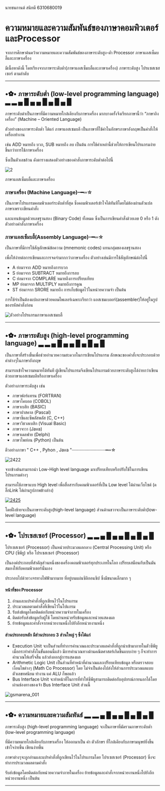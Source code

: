 นายชนกานต์ สนิทดี 6310680019
# ความหมายและความสัมพันธ์ของภาษาคอมพิวเตอร์และProcessor

  จากการศึกษาค้นคว้าความหมายและความสัมพันธ์ของภาษาระดับสูง-ต่ำ Processor ภาษาแอสเซ็มบลี้และภาษาเครื่อง

มีเนื้อหาดังนี้ โดยเรียงจากภาษาระดับต่ำ(ภาษาแอสเซ็มบลี้และภาษาเครื่อง) ภาษาระดับสูง โปรแซสเซสเซอร์ ตามลำดับ

-------------------------------------------------------------------------------------

## •✿• ภาษาระดับต่ำ (low-level programming language) ▂ ▂ ▄ █ ▄ ▄ █ ▄ █ ▄ █

  ภาษาระดับต่าเป็นภาษาที่มีความหมายใกล้เคียงกับภาษาเครื่อง มากบางครั้งจึงเรียกภาษานี้ว่า “ภาษาอิงเครื่อง” (Machine – Oriented Language)

ตัวอย่างของภาษาระดับต่ำ  ได้แก่ ภาษาแอสเซมบลี เป็นภาษาที่ใช้คำในอักษรภาษาอังกฤษเป็นคำสั่งให้เครื่องทำงาน

เช่น ADD หมายถึง บวก, SUB หมายถึง ลบ เป็นต้น การใช้คำเหล่านี้ช่วยให้การเขียนโปรแกรมง่ายขึ้นกว่าการใช้ภาษาเครื่อง

ซึ่งเป็นตัวเลขล้วน ดังตารางแสดงตัวอย่างของคำสั่งภาษาระดับต่ำต่อไปนี้

![2](https://user-images.githubusercontent.com/98946284/161766335-b6b5a14f-726d-4f23-8be0-15d063ff7a3e.jpg)

ภาษาแอสเซ็มบลี้และภาษาเครื่อง

### ภาษาเครื่อง (Machine Language)┈━═☆

เป็นภาษาโปรแกรมคอมพิวเตอร์ระดับต่ำที่สุด ซึ่งคอมพิวเตอร์เข้าใจได้ทันทีโดยไม่ต้องผ่านตัวแปลภาษาเพราะเขียนคำสั่ง

และแทนข้อมูลด้วยเลขฐานสอง (Binary Code) ทั้งหมด ซึ่งเป็นการเขียนคำสั่งด้วยเลข 0 หรือ 1 ดังตัวอย่างคำสั่งภาษาเครื่อง

### ภาษาแอสเซ็มบลี้(Assembly Language)┈━═☆ 

เป็นภาษาที่มีการใช้สัญลักษณ์ข้อความ (mnemonic codes) แทนกลุ่มของเลขฐานสอง

เพื่อให้ง่ายต่อการเขียนและการจดจำมากกว่าภาษาเครื่อง ตัวอย่างเช่นมีการใช้สัญลักษณ์ต่อไปนี้
- A ย่อมาจาก ADD หมายถึงการบวก
- S ย่อมาจาก SUBTRACT หมายถึงการลบ
- C ย่อมาจาก COMPLARE หมายถึงการเปรียบเทียบ
- MP ย่อมาจาก MULTIPLY หมายถึงการคูณ
- ST ย่อมาจาก SRORE หมายถึง การเก็บข้อมูลไว้ในหน่วยความจำ เป็นต้น

การใช้จำเป็นต้องแปลภาษาด้วยคอมไพเลอร์เฉพาะเรียกว่า แอสเซมเบลอร์(assembler)ให้อยู่ในรูปของรหัสคำสั่งก่อน

![ตัวอย่างโปรแกรมภาษาแอสเซมบลี้](https://user-images.githubusercontent.com/98946284/161770465-9a63c531-0646-44a6-b759-80eccab2f2a3.jpg)

-----------------------------------------------------------------------------------------

## •✿• ภาษาระดับสูง (high-level programming language) ▂ ▂ ▄ █ ▄ ▄ █ ▄ █ ▄ █

เป็นภาษาที่สร้างขึ้นเพื่อช่วยอำนวยความสะดวกในการเขียนโปรแกรม ลักษณะของคำสั่งจะประกอบด้วยคำต่างๆในภาษาอังกฤษ

สามารถเข้าใจความหมายได้ทันที ผู้เขียนโปรแกรมจึงเขียนโปรแกรมด้วยภาษาระดับสูงได้ง่ายกว่าเขียนด้วยภาษาแอสเซมบลีหรือภาษาเครื่อง

ตัวอย่างภาษาระดับสูง เช่น 
- ภาษาฟอร์แทรน (FORTRAN)
- ภาษาโคบอล (COBOL)
- ภาษาเบสิก (BASIC)
- ภาษาปาสคาล (Pascal)
- ภาษาซีและซีพลัสพลัส (C, C++)
- ภาษาวิชวลเบสิก (Visual Basic)
- ภาษาจาวา (Java)
- ภาษาเดลฟาย (Delphi)
- ภาษาไพท่อน (Python) เป็นต้น

ตีวอย่างภาษา " C++ , Pyhon , Java "┈┈┈┈┈┈┈┈┈┈┈┈┈━═☆  

![2422](https://user-images.githubusercontent.com/98946284/161775150-f3c1d9c1-913a-458a-96ec-32ab2541d969.jpg)

จากข้างต้นสามารถนำ Low-High level language มาเปรียบเทียบหรือปรับใช้ในการเขียนโปรแกรมต่างๆ

สามารถใช้ภาษาแบบ High level เพื่อสื่อสารกับคอมพิวเตอร์ที่เป็น Low level ได้ผ่านเว็บไซต์ (คลิ๊กLink ได้ผ่านรูปภาพข้างล่าง) 

[![2425](https://user-images.githubusercontent.com/98946284/161777342-64138e00-f6b6-4b12-8de2-6635dcbe3b00.jpg)](https://godbolt.org/)

โดยฝั่งซ้ายจะเป็นภาษาระดับสูง(high-level language) ส่วนด้านขวาจะเป็นภาษาระดับต่ำ(low-level language) 

-------------------------------------------------------------------------------------
## •✿• โปรเซสเซอร์ (Processor) ▂ ▂ ▄ █ ▄ ▄ █ ▄ █ ▄ █

โปรเซสเซอร์ (Processor) เป็นหน่วยประมวลผลกลาง (Central Processing Unit) หรือ CPU (ซีพียู) หรือ โปรเซสเซอร์ (Processor)

เป็นองค์ประกอบที่สำคัญส่วนหนึ่งของเครื่องคอมพิวเตอร์ทุกประเภทในโลก เปรียบเสมือนกับเป็นมันสมองให้กับคอมพิวเตอร์นั่นเอง

ประกอบไปด้วยวงจรทางไฟฟ้ามากมาย ที่อยู่บนแผ่นซิลิกอนซิป ซึ่งมีขนาดเล็กมาก ๆ

#### หน้าที่ของ Processor
1. อ่านและแปรคำสั่งที่ถูกเขียนไว้ในโปรแกรม
2. ประมวลผลตามคำสั่งที่เขียนไว้ในโปแกรม
3. รับส่งข้อมูลโดยติดต่อกับหน่วยความจำภายในเครื่อง
4. ติดต่อรับส่งข้อมูลกับผู้ใช้ โดยผ่านหน่วยรับข้อมูลและหน่วยแสดงผล
5. ย้ายข้อมูลและคำสั่งจากหน่วยงานหนึ่งไปยังอีกหน่วยงานหนึ่ง

#### ส่วนประกอบหลัก มีส่วนประกอบ 3 ส่วนใหญ่ ๆ ซึ่งได้แก่
- Execution Unit จะเป็นส่วนที่ทำการคำนวณและประมวลผลคำสั่งที่ถูกนำเข้ามาภายในตัวซีพียู เมื่อกระทำคำสั่งในขั้นตอนนี้แล้ว มีการคำนวณทางด้านคณิตศาสตร์เกิดขึ้นแบบง่าย ๆ ก็จะทำการคำนวณให้เสร็จสิ้น แล้วส่งออกสู่การแสดงผล
- Arithmetic Logic Unit เป็นส่วนที่ทำหน้าที่คำนวณและเปรียบเทียบข้อมูล หรือตรวจสอบเงื่อนไขต่างๆ (Math Co Processor) โดย   ไม่จำเป็นต้องไปส่งให้ส่วนการประมวลผลแบบตัวเลขทศนิยม  ทำงาน แค่ ALU ก็พอแล้ว
- Bus Interface Unit จะทำหน้าที่ในการที่ทำให้ซีพียูสามารถติดต่อกับอุปกรณ์ภายนอกได้โดยผ่านช่องทางของเจ้า Bus Interface Unit ส่วนนี้

![gsmarena_001](https://user-images.githubusercontent.com/98946284/161875902-a62cde45-448f-4bd1-a659-d9033c1212fa.jpg)

-------------------------------------------------------------------------------------

## •✿• ความหมายและความสัมพันธ์ ▂ ▂ ▄ █ ▄ ▄ █ ▄ █ ▄ █

ภาษาระดับสูง (high-level programming language) จะเป็นภาษาที่มัดรวมภาษาระดับต่ำ (low-level programming language) 

ที่มีความหมายใกล้เคียงกับภาษาเครื่อง ให้ออกมาเป็น คำ ตัวอักษร ที่ใกล้เคียงกับภาษามนุษย์ยิ่งขึ้น เข้าใจง่ายขึ้น เขียนง่ายขึ้น

ภาษาต่างๆจะถูกอ่านและแปรคำสั่งที่ถูกเขียนไว้ในโปรแกรมโดย โปรเซสเซอร์ (Processor) ซึ่งจะทำการประมวลผลตามคำสั่ง

รับส่งข้อมูลโดยติดต่อกับหน่วยความจำภายในเครื่อง ย้ายข้อมูลและคำสั่งจากหน่วยงานหนึ่งไปยังอีกหน่วยงานหนึ่ง เป็นต้น

-------------------------------------------------------------------------------------

